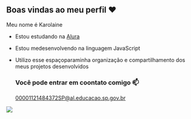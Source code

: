 ## Boas vindas ao meu perfil ❤️

Meu nome é Karolaine

- Estou estudando na [Alura](https//:www.alura.com.br)
- Estou medesenvolvendo na linguagem JavaScript
- Utilizo esse espaçoparaminha organização e compartilhamento dos meus projetos desenvolvidos

  ### Você pode entrar em coontato comigo 📫

  00001121484372SP@al.educacao.sp.gov.br

![](https://media1.tenor.com/m/Cq-YP-HqhoAAAAAC/dog.gif)
  

